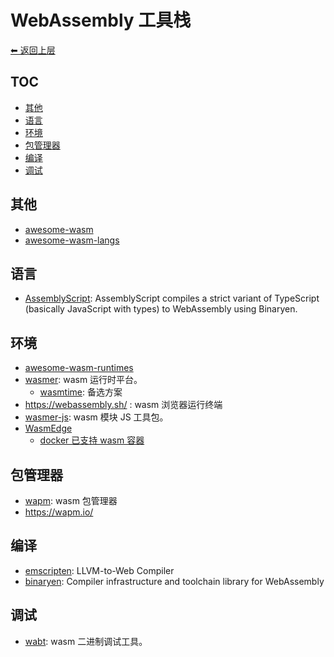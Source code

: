 # WebAssembly 工具栈

[⬅︎ 返回上层](../#webassembly)

## TOC

<!-- MarkdownTOC GFM -->

- [其他](#其他)
- [语言](#语言)
- [环境](#环境)
- [包管理器](#包管理器)
- [编译](#编译)
- [调试](#调试)

<!-- /MarkdownTOC -->

## 其他

- [awesome-wasm](https://github.com/mbasso/awesome-wasm)
- [awesome-wasm-langs](https://github.com/appcypher/awesome-wasm-langs)

## 语言

- [AssemblyScript](https://github.com/AssemblyScript/assemblyscript): AssemblyScript compiles a strict variant of TypeScript (basically JavaScript with types) to WebAssembly using Binaryen.

## 环境

- [awesome-wasm-runtimes](https://github.com/appcypher/awesome-wasm-runtimes)
- [wasmer](https://github.com/wasmerio/wasmer): wasm 运行时平台。
  - [wasmtime](https://github.com/bytecodealliance/wasmtime): 备选方案
- https://webassembly.sh/ : wasm 浏览器运行终端
- [wasmer-js](https://github.com/wasmerio/wasmer-js): wasm 模块 JS 工具包。
- [WasmEdge](https://wasmedge.org/)
  - [docker 已支持 wasm 容器](https://www.docker.com/blog/docker-wasm-technical-preview/)

## 包管理器

- [wapm](https://github.com/wasmerio/wapm-cli): wasm 包管理器
- https://wapm.io/

## 编译

- [emscripten](https://github.com/emscripten-core/emscripten): LLVM-to-Web Compiler
- [binaryen](https://github.com/WebAssembly/binaryen): Compiler infrastructure and toolchain library for WebAssembly

## 调试

- [wabt](https://github.com/WebAssembly/wabt): wasm 二进制调试工具。
